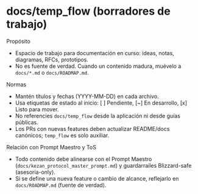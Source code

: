 # docs/temp_flow (borradores de trabajo)

Propósito
- Espacio de trabajo para documentación en curso: ideas, notas, diagramas, RFCs, prototipos.
- No es fuente de verdad. Cuando un contenido madura, muévelo a `docs/*.md` o `docs/ROADMAP.md`.

Normas
- Mantén títulos y fechas (YYYY-MM-DD) en cada archivo.
- Usa etiquetas de estado al inicio: [ ] Pendiente, [~] En desarrollo, [x] Listo para mover.
- No referencies `docs/temp_flow` desde la aplicación ni desde guías públicas.
- Los PRs con nuevas features deben actualizar README/docs canónicos; `temp_flow` es solo auxiliar.

Relación con Prompt Maestro y ToS
- Todo contenido debe alinearse con el Prompt Maestro (`docs/kezan_protocol_master_prompt.md`) y guardarraíles Blizzard-safe (asesoría-only).
- Si se define una nueva feature o cambio de alcance, reflejarlo en `docs/ROADMAP.md` (fuente de verdad).

